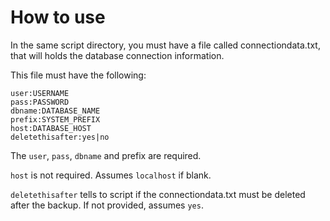 # How to use

In the same script directory, you must have a file called connectiondata.txt, that will holds the database connection information.

This file must have the following:

```
user:USERNAME
pass:PASSWORD
dbname:DATABASE_NAME
prefix:SYSTEM_PREFIX
host:DATABASE_HOST
deletethisafter:yes|no
```

The ```user```, ```pass```, ```dbname``` and prefix are required.

```host``` is not required. Assumes ```localhost``` if blank.

```deletethisafter``` tells to script if the connectiondata.txt must be deleted after the backup. If not provided, assumes ```yes```.

